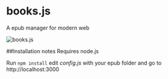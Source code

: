 # books.js
A epub manager for modern web

![books.js](http://i57.tinypic.com/331zokg.png)

##Installation notes
Requires node.js

Run `npm install` edit *config.js* with your epub folder and go to http://localhost:3000
